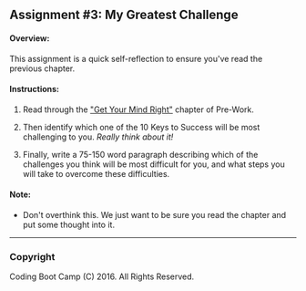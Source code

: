 ## Assignment #3: My Greatest Challenge

#### Overview:
This assignment is a quick self-reflection to ensure you've read the previous chapter.

#### Instructions:

1. Read through the ["Get Your Mind Right"](README.md) chapter of Pre-Work. 

2. Then identify which one of the 10 Keys to Success will be most challenging to you. *Really think about it!*

3. Finally, write a 75-150 word paragraph describing which of the challenges you think will be most difficult for you, and what steps you will take to overcome these difficulties. 

#### Note:
  * Don't overthink this. We just want to be sure you read the chapter and put some thought into it.

-------

### Copyright 
Coding Boot Camp (C) 2016. All Rights Reserved.
